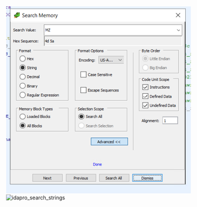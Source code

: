 ![Alt temp](https://github.com/Ramsaran57/quicknotes/blob/main/images/tools/ghidra/ghidra_search_strings.PNG)
![idapro_search_strings](https://github.com/Ramsaran57/quicknotes/assets/142202263/0f3ab376-ad3c-4066-a947-ccce173df8bb)
